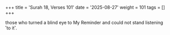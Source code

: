 +++
title = 'Surah 18, Verses 101'
date = '2025-08-27'
weight = 101
tags = []
+++

those who turned a blind eye to My Reminder and could not stand listening ˹to it˺.